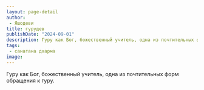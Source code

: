 ```yaml
---
layout: page-detail
author:
 - Яшодеви
title: гурудев
publishDate: "2024-09-01"
description: Гуру как Бог, божественный учитель, одна из почтительных форм обращения к гуру.
tags:
 - санатана дхарма
image: 
---
```


Гуру как Бог, божественный учитель, одна из почтительных форм обращения к гуру.

